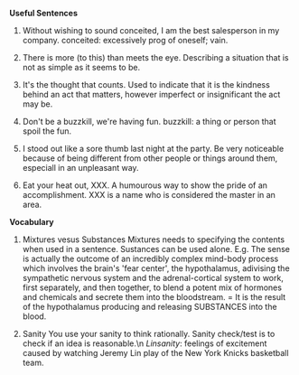 **Useful Sentences**
1. Without wishing to sound conceited, I am the best salesperson in my company.
conceited: excessively prog of oneself; vain.

2. There is more (to this) than meets the eye.
Describing a situation that is not as simple as it seems to be.

3. It's the thought that counts.
Used to indicate that it is the kindness behind an act that matters, however imperfect or insignificant the act may be.

4. Don't be a buzzkill, we're having fun.
buzzkill: a thing or person that spoil the fun.

5. I stood out like a sore thumb last night at the party.
Be very noticeable because of being different from other people or things around them, especiall in an unpleasant way.

6. Eat your heat out, XXX.
A humourous way to show the pride of an accomplishment. XXX is a name who is considered the master in an area.

**Vocabulary**
1. Mixtures vesus Substances
Mixtures needs to specifying the contents when used in a sentence.
Sustances can be used alone.
E.g. The sense is actually the outcome of an incredibly complex mind-body process which involves the brain's 'fear center', 
the hypothalamus, adivising the sympathetic nervous system and the adrenal-cortical system to work, first separately, and then together,
to blend a potent mix of hormones and chemicals and secrete them into the bloodstream. =
It is the result of the hypothalamus producing and releasing SUBSTANCES into the blood.

2. Sanity
You use your sanity to think rationally.
Sanity check/test is to check if an idea is reasonable.\n
*Linsanity*: feelings of excitement caused by watching Jeremy Lin play of the New York Knicks basketball team.


